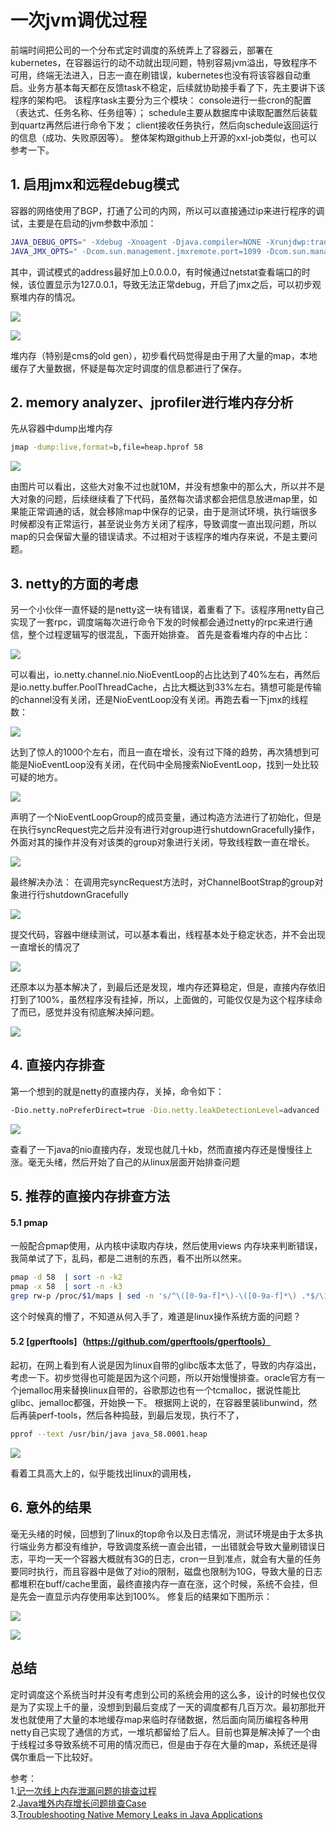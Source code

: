 # 一次jvm调优过程  
前端时间把公司的一个分布式定时调度的系统弄上了容器云，部署在kubernetes，在容器运行的动不动就出现问题，特别容易jvm溢出，导致程序不可用，终端无法进入，日志一直在刷错误，kubernetes也没有将该容器自动重启。业务方基本每天都在反馈task不稳定，后续就协助接手看了下，先主要讲下该程序的架构吧。
该程序task主要分为三个模块：
console进行一些cron的配置（表达式、任务名称、任务组等）；
schedule主要从数据库中读取配置然后装载到quartz再然后进行命令下发；
client接收任务执行，然后向schedule返回运行的信息（成功、失败原因等）。
整体架构跟github上开源的xxl-job类似，也可以参考一下。

## 1. 启用jmx和远程debug模式
容器的网络使用了BGP，打通了公司的内网，所以可以直接通过ip来进行程序的调试，主要是在启动的jvm参数中添加：
```bash
JAVA_DEBUG_OPTS=" -Xdebug -Xnoagent -Djava.compiler=NONE -Xrunjdwp:transport=dt_socket,address=0.0.0.0:8000,server=y,suspend=n "
JAVA_JMX_OPTS=" -Dcom.sun.management.jmxremote.port=1099 -Dcom.sun.management.jmxremote.ssl=false -Dcom.sun.management.jmxremote.authenticate=false "
```
其中，调试模式的address最好加上0.0.0.0，有时候通过netstat查看端口的时候，该位置显示为127.0.0.1，导致无法正常debug，开启了jmx之后，可以初步观察堆内存的情况。

![](https://github-images.wenzhihuai.com/images/20200121102100646998927.png)

![](https://github-images.wenzhihuai.com/images/20200121102112646209333.png)



堆内存（特别是cms的old gen），初步看代码觉得是由于用了大量的map，本地缓存了大量数据，怀疑是每次定时调度的信息都进行了保存。

## 2. memory analyzer、jprofiler进行堆内存分析
先从容器中dump出堆内存
```bash
jmap -dump:live,format=b,file=heap.hprof 58
```
![](https://github-images.wenzhihuai.com/images/202001211021411245129253.png)

由图片可以看出，这些大对象不过也就10M，并没有想象中的那么大，所以并不是大对象的问题，后续继续看了下代码，虽然每次请求都会把信息放进map里，如果能正常调通的话，就会移除map中保存的记录，由于是测试环境，执行端很多时候都没有正常运行，甚至说业务方关闭了程序，导致调度一直出现问题，所以map的只会保留大量的错误请求。不过相对于该程序的堆内存来说，不是主要问题。

## 3. netty的方面的考虑
另一个小伙伴一直怀疑的是netty这一块有错误，着重看了下。该程序用netty自己实现了一套rpc，调度端每次进行命令下发的时候都会通过netty的rpc来进行通信，整个过程逻辑写的很混乱，下面开始排查。
首先是查看堆内存的中占比：

![](https://github-images.wenzhihuai.com/images/20200121102201592637921.png)

可以看出，io.netty.channel.nio.NioEventLoop的占比达到了40%左右，再然后是io.netty.buffer.PoolThreadCache，占比大概达到33%左右。猜想可能是传输的channel没有关闭，还是NioEventLoop没有关闭。再跑去看一下jmx的线程数：

![](https://github-images.wenzhihuai.com/images/202001211022191867685117.png)

达到了惊人的1000个左右，而且一直在增长，没有过下降的趋势，再次猜想到可能是NioEventLoop没有关闭，在代码中全局搜索NioEventLoop，找到一处比较可疑的地方。

![](https://github-images.wenzhihuai.com/images/20200121102239634803742.png)

声明了一个NioEventLoopGroup的成员变量，通过构造方法进行了初始化，但是在执行syncRequest完之后并没有进行对group进行shutdownGracefully操作，外面对其的操作并没有对该类的group对象进行关闭，导致线程数一直在增长。

![](https://github-images.wenzhihuai.com/images/20200121102251548240533.png)

最终解决办法：
在调用完syncRequest方法时，对ChannelBootStrap的group对象进行行shutdownGracefully

![](https://github-images.wenzhihuai.com/images/202001211023001796761285.png)

提交代码，容器中继续测试，可以基本看出，线程基本处于稳定状态，并不会出现一直增长的情况了

![](https://github-images.wenzhihuai.com/images/202001211023141978405713.png)

还原本以为基本解决了，到最后还是发现，堆内存还算稳定，但是，直接内存依旧打到了100%，虽然程序没有挂掉，所以，上面做的，可能仅仅是为这个程序续命了而已，感觉并没有彻底解决掉问题。

![](https://github-images.wenzhihuai.com/images/202001211023231033694109.png)

## 4. 直接内存排查
第一个想到的就是netty的直接内存，关掉，命令如下：
```bash
-Dio.netty.noPreferDirect=true -Dio.netty.leakDetectionLevel=advanced
```

![](https://github-images.wenzhihuai.com/images/202001211023381459531529.png)

查看了一下java的nio直接内存，发现也就几十kb，然而直接内存还是慢慢往上涨。毫无头绪，然后开始了自己的从linux层面开始排查问题

## 5. 推荐的直接内存排查方法

#### 5.1 pmap
一般配合pmap使用，从内核中读取内存块，然后使用views 内存块来判断错误，我简单试了下，乱码，都是二进制的东西，看不出所以然来。
```bash
pmap -d 58  | sort -n -k2
pmap -x 58  | sort -n -k3
grep rw-p /proc/$1/maps | sed -n 's/^\([0-9a-f]*\)-\([0-9a-f]*\) .*$/\1 \2/p' | while read start stop; do gdb --batch --pid $1 -ex "dump memory $1-$start-$stop.dump 0x$start 0x$stop"; done
```
这个时候真的懵了，不知道从何入手了，难道是linux操作系统方面的问题？

#### 5.2 [gperftools]（https://github.com/gperftools/gperftools）
起初，在网上看到有人说是因为linux自带的glibc版本太低了，导致的内存溢出，考虑一下。初步觉得也可能是因为这个问题，所以开始慢慢排查。oracle官方有一个jemalloc用来替换linux自带的，谷歌那边也有一个tcmalloc，据说性能比glibc、jemalloc都强，开始换一下。
根据网上说的，在容器里装libunwind，然后再装perf-tools，然后各种捣鼓，到最后发现，执行不了，
```bash
pprof --text /usr/bin/java java_58.0001.heap
```

![](https://github-images.wenzhihuai.com/images/202001211024021477267177.png)

看着工具高大上的，似乎能找出linux的调用栈，
## 6. 意外的结果
毫无头绪的时候，回想到了linux的top命令以及日志情况，测试环境是由于太多执行端业务方都没有维护，导致调度系统一直会出错，一出错就会导致大量刷错误日志，平均一天一个容器大概就有3G的日志，cron一旦到准点，就会有大量的任务要同时执行，而且容器中是做了对io的限制，磁盘也限制为10G，导致大量的日志都堆积在buff/cache里面，最终直接内存一直在涨，这个时候，系统不会挂，但是先会一直显示内存使用率达到100%。
修复后的结果如下图所示：

![](https://github-images.wenzhihuai.com/images/202001211024142482541.png)

![](https://github-images.wenzhihuai.com/images/202001211024261078778632.png)

## 总结
定时调度这个系统当时并没有考虑到公司的系统会用的这么多，设计的时候也仅仅是为了实现上千的量，没想到到最后变成了一天的调度都有几百万次。最初那批开发也就使用了大量的本地缓存map来临时存储数据，然后面向简历编程各种用netty自己实现了通信的方式，一堆坑都留给了后人。目前也算是解决掉了一个由于线程过多导致系统不可用的情况而已，但是由于存在大量的map，系统还是得偶尔重启一下比较好。

参考：  
1.[记一次线上内存泄漏问题的排查过程](https://www.cnblogs.com/testfan2019/p/11151008.html)  
2.[Java堆外内存增长问题排查Case](https://coldwalker.com/2018/08//troubleshooter_native_memory_increase/)  
3.[Troubleshooting Native Memory Leaks in Java Applications](https://static.rainfocus.com/oracle/oow18/sess/1524505564465001W0mS/PF/Troubleshooting_native_memory_leaks_1540301908390001k6DR.pdf)  